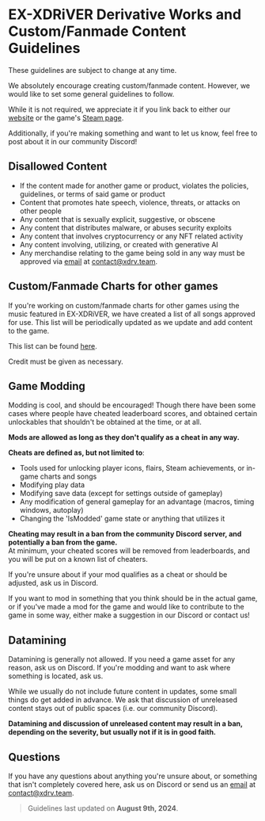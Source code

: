 # EX-XDRiVER Derivative Works and Custom/Fanmade Content Guidelines

These guidelines are subject to change at any time.

We absolutely encourage creating custom/fanmade content. However, we would like to set some general guidelines to follow.

While it is not required, we appreciate it if you link back to either our [website](https://xdrv.team) or the game's [Steam page](https://steamcommunity.com/app/2636020/).

Additionally, if you're making something and want to let us know, feel free to post about it in our community Discord!

## Disallowed Content

- If the content made for another game or product, violates the policies, guidelines, or terms of said game or product
- Content that promotes hate speech, violence, threats, or attacks on other people
- Any content that is sexually explicit, suggestive, or obscene
- Any content that distributes malware, or abuses security exploits
- Any content that involves cryptocurrency or any NFT related activity
- Any content involving, utilizing, or created with generative AI
- Any merchandise relating to the game being sold in any way must be approved via [email](mailto:contact@xdrv.team) at [contact@xdrv.team](mailto:contact@xdrv.team).

## Custom/Fanmade Charts for other games

If you're working on custom/fanmade charts for other games using the music featured in EX-XDRiVER, we have created a list of all songs approved for use. This list will be periodically updated as we update and add content to the game.

This list can be found [here](https://docs.google.com/spreadsheets/d/1gxUnScr24iShFSdBjL-wL1674XTP6zx8Yg1Jutacxwc).

Credit must be given as necessary.

## Game Modding

Modding is cool, and should be encouraged! Though there have been some cases where people have cheated leaderboard scores, and obtained certain unlockables that shouldn't be obtained at the time, or at all.

**Mods are allowed as long as they don't qualify as a cheat in any way.**

**Cheats are defined as, but not limited to**:
- Tools used for unlocking player icons, flairs, Steam achievements, or in-game charts and songs
- Modifying play data
- Modifying save data (except for settings outside of gameplay)
- Any modification of general gameplay for an advantage (macros, timing windows, autoplay)
- Changing the 'IsModded' game state or anything that utilizes it

**Cheating may result in a ban from the community Discord server, and potentially a ban from the game.** <br>
At minimum, your cheated scores will be removed from leaderboards, and you will be put on a known list of cheaters.

If you're unsure about if your mod qualifies as a cheat or should be adjusted, ask us in Discord.

If you want to mod in something that you think should be in the actual game, or if you've made a mod for the game and would like to contribute to the game in some way, either make a suggestion in our Discord or contact us!

## Datamining

Datamining is generally not allowed. If you need a game asset for any reason, ask us on Discord.
If you're modding and want to ask where something is located, ask us.

While we usually do not include future content in updates, some small things do get added in advance. We ask that discussion of unreleased content stays out of public spaces (i.e. our community Discord).

**Datamining and discussion of unreleased content may result in a ban, depending on the severity, but usually not if it is in good faith.**

## Questions

If you have any questions about anything you're unsure about, or something that isn't completely covered here, ask us on Discord or send us an [email](mailto:contact@xdrv.team) at [contact@xdrv.team](mailto:contact@xdrv.team).

> Guidelines last updated on **August 9th, 2024**.
